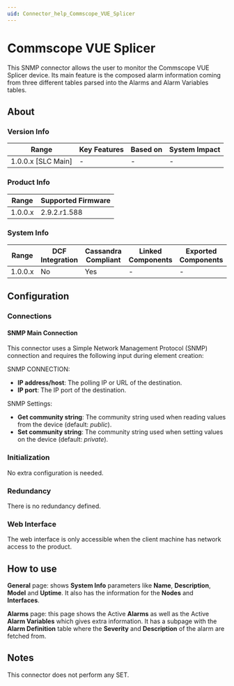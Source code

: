 ```yaml
---
uid: Connector_help_Commscope_VUE_Splicer
---
```


# Commscope VUE Splicer

This SNMP connector allows the user to monitor the Commscope VUE Splicer device. Its main feature is the composed alarm information coming from three different tables parsed into the Alarms and Alarm Variables tables.

## About

### Version Info

| Range                | Key Features     | Based on     | System Impact     |
|----------------------|------------------|--------------|-------------------|
| 1.0.0.x [SLC Main]   | -                | -            | -                 |

### Product Info

| Range     | Supported Firmware     |
|-----------|------------------------|
| 1.0.0.x   | 2.9.2.r1.588           |

### System Info

| Range     | DCF Integration     | Cassandra Compliant     | Linked Components     | Exported Components     |
|-----------|---------------------|-------------------------|-----------------------|-------------------------|
| 1.0.0.x   | No                  | Yes                     | -                     | -                       |

## Configuration

### Connections

#### SNMP Main Connection

This connector uses a Simple Network Management Protocol (SNMP) connection and requires the following input during element creation:

SNMP CONNECTION:

- **IP address/host**: The polling IP or URL of the destination.
- **IP port**: The IP port of the destination.

SNMP Settings:

- **Get community string**: The community string used when reading values from the device (default: *public*).
- **Set community string**: The community string used when setting values on the device (default: *private*).

### Initialization

No extra configuration is needed.

### Redundancy

There is no redundancy defined.

### Web Interface

The web interface is only accessible when the client machine has network access to the product.

## How to use

**General** page: shows **System Info** parameters like **Name**, **Description**, **Model** and **Uptime**. It also has the information for the **Nodes** and **Interfaces**.

**Alarms** page: this page shows the Active **Alarms** as well as the Active **Alarm Variables** which gives extra information. It has a subpage with the **Alarm Definition** table where the **Severity** and **Description** of the alarm are fetched from.

## Notes

This connector does not perform any SET.


